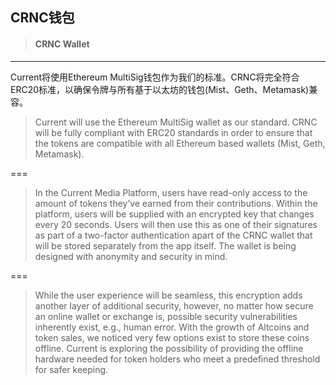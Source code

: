 ## CRNC钱包

> #### CRNC Wallet

---

Current将使用Ethereum MultiSig钱包作为我们的标准。CRNC将完全符合ERC20标准，以确保令牌与所有基于以太坊的钱包\(Mist、Geth、Metamask\)兼容。

> Current will use the Ethereum MultiSig wallet as our standard. CRNC will be fully compliant with ERC20 standards in order to ensure that the tokens are compatible with all Ethereum based wallets \(Mist, Geth, Metamask\).

===

> In the Current Media Platform, users have read-only access to the amount of tokens they’ve earned from their contributions. Within the platform, users will be supplied with an encrypted key that changes every 20 seconds. Users will then use this as one of their signatures as part of a two-factor authentication apart of the CRNC wallet that will be stored separately from the app itself. The wallet is being designed with anonymity and security in mind.

===

> While the user experience will be seamless, this encryption adds another layer of additional security, however, no matter how secure an online wallet or exchange is, possible security vulnerabilities inherently exist, e.g., human error. With the growth of Altcoins and token sales, we noticed very few options exist to store these coins offline. Current is exploring the possibility of providing the offline hardware needed for token holders who meet a predefined threshold for safer keeping.



